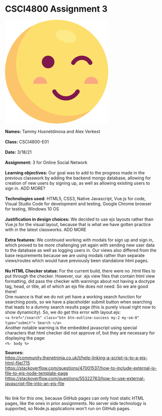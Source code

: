 # CSCI4800 Assignment 3

![Screenshot](public/img/smol-wink.svg)

**Names:** Tammy Husnetdinova and Alex Verkest<br>
<br>
**Class:** CSCI4800-E01 <br>
<br>
**Date:** 3/18/21 <br>
<br>
**Assignment:** 3 for Online Social Network <br>
<br>
**Learning objectives:** Our goal was to add to the progress made in the previous classwork by adding the backend mongo database, allowing for creation of new users by signing up, as well as allowing existing users to sign in. ADD MORE? <br>
<br>
**Technologies used:** HTML5, CSS3, Native Javascript, Vue.js for code, Visual Studio Code for development and testing, Google Chrome browser for testing, Windows 10 OS <br>
<br>
**Justification in design choices:** We decided to use ejs layouts rather than Vue.js for the visual layout, because that is what we have gotten practice with in the latest classworks. ADD MORE <br>
<br>
**Extra features:** We continued working with modals for sign up and sign in, which proved to be more challenging yet again with sending new user data to the database as well as logging users in. Our views also differed from the base requirements because we are using modals rather than separate views/routes which would have previously been standalone html pages.  <br>
<br>
**Nu HTML Checker status:** For the current build, there were no  .html files to put through the checker. However, our .ejs view files that contain html view formatting, did pass the checker with warnings about not having a doctype tag, head, or title, all of which an ejs file does not need. So we are good there! <br>
One nuance is that we do not yet have a working search function for searching posts, so we have a placeholder submit button when searching that leads to a dummy search results page (this is purely visual right now to show dynamicity). So, we do get this error with layout.ejs: <br>
`<a href="/search" class="btn btn-outline-success my-2 my-sm-0" type="submit"> Search </a>`<br>
Another notable warning is the embedded javascript using special characters that html checker did not approve of, but they are necessary for displaying the page: <br>
`<%- body %>`

**Sources:** <br>
https://community.thenetninja.co.uk/t/help-linking-a-script-js-to-a-ejs-html-file/715 <br>
https://stackoverflow.com/questions/47001537/how-to-include-external-js-file-to-ejs-node-template-page <br>
https://stackoverflow.com/questions/55322763/how-to-use-external-javascript-file-into-an-ejs-file <br>


<br>
No link for this one, because GitHub pages can only host static HTML pages, like the ones in prior assignments. No server side technology is supported, so Node.js applications won't run on GitHub pages. <br>
<br>

